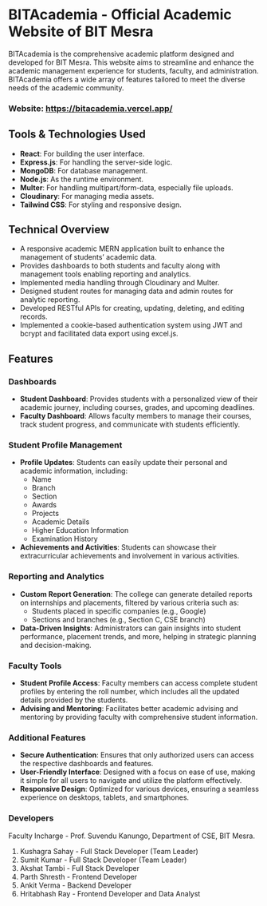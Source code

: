 
# BITAcademia - Official Academic Website of BIT Mesra

BITAcademia is the comprehensive academic platform designed and developed for BIT Mesra. This website aims to streamline and enhance the academic management experience for students, faculty, and administration. BITAcademia offers a wide array of features tailored to meet the diverse needs of the academic community.

### Website: https://bitacademia.vercel.app/

## Tools & Technologies Used
- **React**: For building the user interface.
- **Express.js**: For handling the server-side logic.
- **MongoDB**: For database management.
- **Node.js**: As the runtime environment.
- **Multer**: For handling multipart/form-data, especially file uploads.
- **Cloudinary**: For managing media assets.
- **Tailwind CSS**: For styling and responsive design.

## Technical Overview
- A responsive academic MERN application built to enhance the management of students’ academic data.
- Provides dashboards to both students and faculty along with management tools enabling reporting and analytics.
- Implemented media handling through Cloudinary and Multer.
- Designed student routes for managing data and admin routes for analytic reporting.
- Developed RESTful APIs for creating, updating, deleting, and editing records.
- Implemented a cookie-based authentication system using JWT and bcrypt and facilitated data export using excel.js.


## Features

### Dashboards
- **Student Dashboard**: Provides students with a personalized view of their academic journey, including courses, grades, and upcoming deadlines.
- **Faculty Dashboard**: Allows faculty members to manage their courses, track student progress, and communicate with students efficiently.

### Student Profile Management
- **Profile Updates**: Students can easily update their personal and academic information, including:
  - Name
  - Branch
  - Section
  - Awards
  - Projects
  - Academic Details
  - Higher Education Information
  - Examination History
- **Achievements and Activities**: Students can showcase their extracurricular achievements and involvement in various activities.

### Reporting and Analytics
- **Custom Report Generation**: The college can generate detailed reports on internships and placements, filtered by various criteria such as:
  - Students placed in specific companies (e.g., Google)
  - Sections and branches (e.g., Section C, CSE branch)
- **Data-Driven Insights**: Administrators can gain insights into student performance, placement trends, and more, helping in strategic planning and decision-making.

### Faculty Tools
- **Student Profile Access**: Faculty members can access complete student profiles by entering the roll number, which includes all the updated details provided by the students.
- **Advising and Mentoring**: Facilitates better academic advising and mentoring by providing faculty with comprehensive student information.

### Additional Features
- **Secure Authentication**: Ensures that only authorized users can access the respective dashboards and features.
- **User-Friendly Interface**: Designed with a focus on ease of use, making it simple for all users to navigate and utilize the platform effectively.
- **Responsive Design**: Optimized for various devices, ensuring a seamless experience on desktops, tablets, and smartphones.

### Developers
Faculty Incharge - Prof. Suvendu Kanungo, Department of CSE, BIT Mesra.
1. Kushagra Sahay - Full Stack Developer (Team Leader)
2. Sumit Kumar - Full Stack Developer (Team Leader)
3. Akshat Tambi - Full Stack Developer
4. Parth Shresth - Frontend Developer
5. Ankit Verma - Backend Developer
6. Hritabhash Ray - Frontend Developer and Data Analyst
